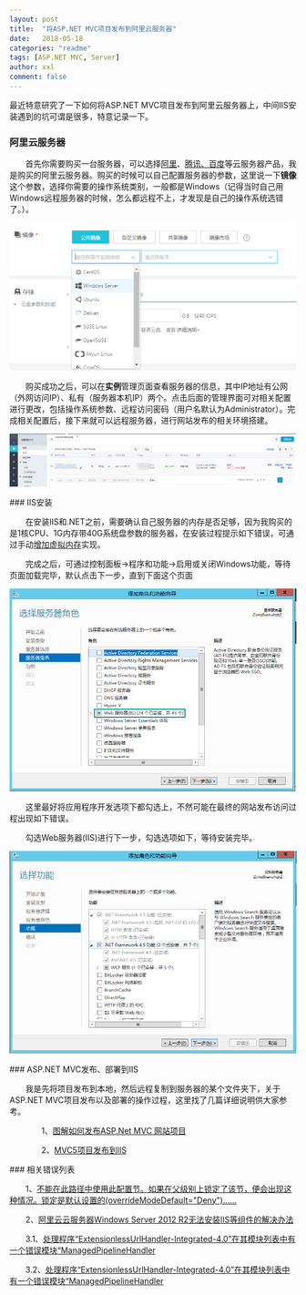 ```yaml
---
layout: post
title:  "将ASP.NET MVC项目发布到阿里云服务器"
date:   2018-05-18
categories: "readme"
tags: [ASP.NET MVC, Server]
author: xxl
comment: false
---
```

最近特意研究了一下如何将ASP.NET MVC项目发布到阿里云服务器上，中间IIS安装遇到的坑可谓是很多，特意记录一下。
### 阿里云服务器
<p style="text-indent: 2em">首先你需要购买一台服务器，可以选择<a href="https://www.aliyun.com/" target="_blank">阿里</a>、<a href="https://cloud.tencent.com/?fromSource=gwzcw.234976.234976.234976" target="_blank">腾讯、<a href="https://cloud.baidu.com/index.html?track=cp:npinzhuan|pf:pc|pp:left|ci:|pu:495" target="_blank">百度</a>等云服务器产品，我是购买的阿里云服务器。购买的时候可以自己配置服务器的参数，这里说一下<strong>镜像</strong>这个参数，选择你需要的操作系统类别，一般都是Windows（记得当时自己用Windows远程服务器的时候，怎么都远程不上，才发现是自己的操作系统选错了。）。
<div style="text-align:center"><img height="auto" src="/assets/images/post/2018/2018-05-18-server/镜像.png"/></div>

<p style="text-indent: 2em">购买成功之后，可以在<strong>实例</strong>管理页面查看服务器的信息，其中IP地址有公网（外网访问IP）、私有（服务器本机IP）两个。点击后面的管理界面可对相关配置进行更改，包括操作系统参数、远程访问密码（用户名默认为Administrator）。完成相关配置后，接下来就可以远程服务器，进行网站发布的相关环境搭建。</p>
<div style="text-align:center"><img height="auto" src="/assets/images/post/2018/2018-05-18-server/实例.png"/></div>
<p></p>
### IIS安装 
<p style="text-indent: 2em">在安装IIS和.NET之前，需要确认自己服务器的内存是否足够，因为我购买的是1核CPU、1G内存带40G系统盘参数的服务器，在安装过程提示<a herf="https://www.cnblogs.com/superelement/p/7610372.html" target="_blank">如下错误</a>，可通过手动<a href="https://jingyan.baidu.com/article/6f2f55a1b834b6b5b83e6c48.html" target="_blank">增加虚拟内存</a>实现。</p>
<p style="text-indent: 2em">完成之后，可通过控制面板->程序和功能->启用或关闭Windows功能，等待页面加载完毕，默认点击下一步，直到下面这个页面</p>
<div style="text-align:center"><img height="auto" src="/assets/images/post/2018/2018-05-18-server/Web服务器(IIS).png"/></div>
<p style="text-indent: 2em">这里最好将应用程序开发选项下都勾选上，不然可能在最终的网站发布访问过程出现<a herf="https://www.cnblogs.com/ggll611928/p/6523692.html" target="_blank">如下错误</a>。</p>

<p style="text-indent: 2em">勾选Web服务器(IIS)进行下一步，勾选选项如下，等待安装完毕。</p>
<div style="text-align:center"><img height="auto" src="/assets/images/post/2018/2018-05-18-server/功能.png"/></div>
<p></p>
### ASP.NET MVC发布、部署到IIS
<p style="text-indent: 2em">我是先将项目发布到本地，然后远程复制到服务器的某个文件夹下，关于ASP.NET MVC项目发布以及部署的操作过程，这里找了几篇详细说明供大家参考。</p>
<p style="text-indent: 4em;font-size:14px">1、<a href="https://jingyan.baidu.com/article/92255446574e11851648f4e4.html" target="_blank">图解如何发布ASP.Net MVC 网站项目</a></p>
<p style="text-indent: 4em;font-size:14px">2、<a href="https://blog.csdn.net/u012663055/article/details/78387172" target="_blank">MVC5项目发布到IIS</a></p>
<p></p>
### 相关错误列表 
<p style="text-indent: 2em;font-size:14px">1、<a href="https://blog.csdn.net/tao60/article/details/42705477" target="_blank">不能在此路径中使用此配置节。如果在父级别上锁定了该节，便会出现这种情况。锁定是默认设置的(overrideModeDefault="Deny")……</a></p>
<p style="text-indent: 2em;font-size:14px">2、<a href="https://www.cnblogs.com/superelement/p/7610372.html" target="_blank">阿里云云服务器Windows Server 2012 R2无法安装IIS等组件的解决办法</a></p>
<p style="text-indent: 2em;font-size:14px">3.1、<a href="https://www.cnblogs.com/ggll611928/p/6523692.html" target="_blank">处理程序“ExtensionlessUrlHandler-Integrated-4.0”在其模块列表中有一个错误模块“ManagedPipelineHandler</a></p>
<p style="text-indent: 2em;font-size:14px">3.2、<a href="https://blog.csdn.net/sxf359/article/details/76241516" target="_blank">处理程序“ExtensionlessUrlHandler-Integrated-4.0”在其模块列表中有一个错误模块“ManagedPipelineHandler</a></p>
